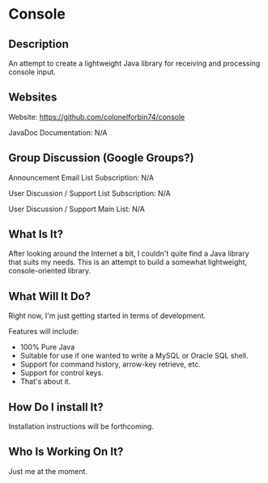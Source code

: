 <!--

######################################################################
#
# File: README.md
#
# Copyright (c) 2017, Adam W. Dace.  All Rights Reserved.
#
# https://opensource.org/licenses/GPL-3.0
#
######################################################################

-->

# Console
## Description
An attempt to create a lightweight Java library for receiving and processing
console input.


## Websites
Website:                    https://github.com/colonelforbin74/console

JavaDoc Documentation:      N/A

## Group Discussion (Google Groups?)
Announcement Email List Subscription: N/A

User Discussion / Support List Subscription: N/A

User Discussion / Support Main List: N/A

## What Is It?
After looking around the Internet a bit, I couldn't quite find a Java library
that suits my needs.  This is an attempt to build a somewhat lightweight,
console-oriented library.

## What Will It Do?
Right now, I'm just getting started in terms of development.

Features will include:
* 100% Pure Java
* Suitable for use if one wanted to write a MySQL or Oracle SQL shell.
* Support for command history, arrow-key retrieve, etc.
* Support for control keys.
* That's about it.

## How Do I install It?
Installation instructions will be forthcoming.

## Who Is Working On It?
Just me at the moment.
